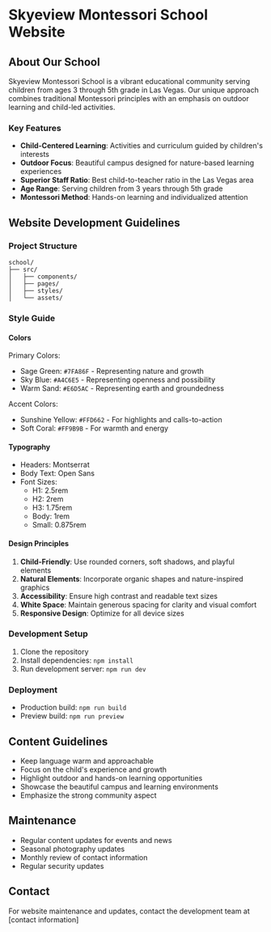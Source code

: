 # Skyeview Montessori School Website

## About Our School
Skyeview Montessori School is a vibrant educational community serving children from ages 3 through 5th grade in Las Vegas. Our unique approach combines traditional Montessori principles with an emphasis on outdoor learning and child-led activities.

### Key Features
- **Child-Centered Learning**: Activities and curriculum guided by children's interests
- **Outdoor Focus**: Beautiful campus designed for nature-based learning experiences
- **Superior Staff Ratio**: Best child-to-teacher ratio in the Las Vegas area
- **Age Range**: Serving children from 3 years through 5th grade
- **Montessori Method**: Hands-on learning and individualized attention

## Website Development Guidelines

### Project Structure
```
school/
├── src/
│   ├── components/
│   ├── pages/
│   ├── styles/
│   └── assets/
```

### Style Guide

#### Colors
Primary Colors:
- Sage Green: `#7FA86F` - Representing nature and growth
- Sky Blue: `#A4C6E5` - Representing openness and possibility
- Warm Sand: `#E6D5AC` - Representing earth and groundedness

Accent Colors:
- Sunshine Yellow: `#FFD662` - For highlights and calls-to-action
- Soft Coral: `#FF9B9B` - For warmth and energy

#### Typography
- Headers: Montserrat
- Body Text: Open Sans
- Font Sizes:
  - H1: 2.5rem
  - H2: 2rem
  - H3: 1.75rem
  - Body: 1rem
  - Small: 0.875rem

#### Design Principles
1. **Child-Friendly**: Use rounded corners, soft shadows, and playful elements
2. **Natural Elements**: Incorporate organic shapes and nature-inspired graphics
3. **Accessibility**: Ensure high contrast and readable text sizes
4. **White Space**: Maintain generous spacing for clarity and visual comfort
5. **Responsive Design**: Optimize for all device sizes

### Development Setup
1. Clone the repository
2. Install dependencies: `npm install`
3. Run development server: `npm run dev`

### Deployment
- Production build: `npm run build`
- Preview build: `npm run preview`

## Content Guidelines
- Keep language warm and approachable
- Focus on the child's experience and growth
- Highlight outdoor and hands-on learning opportunities
- Showcase the beautiful campus and learning environments
- Emphasize the strong community aspect

## Maintenance
- Regular content updates for events and news
- Seasonal photography updates
- Monthly review of contact information
- Regular security updates

## Contact
For website maintenance and updates, contact the development team at [contact information]
